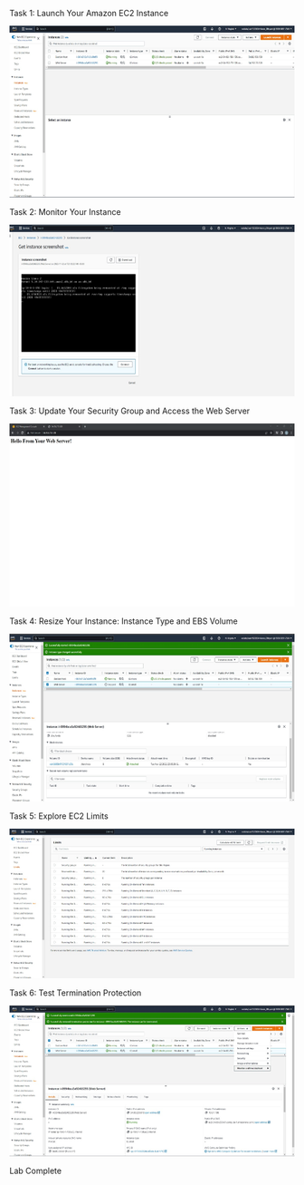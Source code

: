 Task 1: Launch Your Amazon EC2 Instance

<img src="./media/image1_EC2.jpg" style="width:6.5in;height:3.15139in"
alt="Graphical user interface, application, Word Description automatically generated" />

Task 2: Monitor Your Instance

<img src="./media/image2_EC2.jpg"
style="width:6.45833in;height:3.16459in" />

Task 3: Update Your Security Group and Access the Web Server

<img src="./media/image3_EC2.jpg" style="width:6.2854in;height:3.36528in" />

Task 4: Resize Your Instance: Instance Type and EBS Volume

<img src="./media/image4_EC2.jpg" style="width:6.2678in;height:3.07639in" />

Task 5: Explore EC2 Limits

<img src="./media/image5_EC2.jpg"
style="width:5.68742in;height:2.75764in" />

Task 6: Test Termination Protection

<img src="./media/image6_EC2.jpg"
style="width:5.67092in;height:2.76458in" />

Lab Complete
